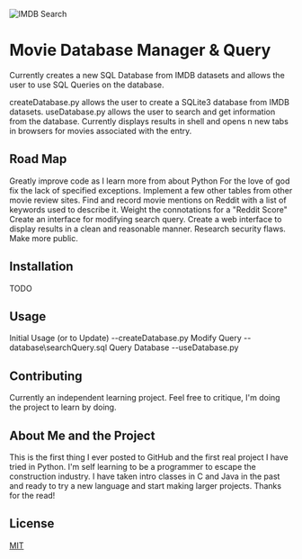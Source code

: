 ![IMDB Search](https://user-images.githubusercontent.com/8599598/73617964-e46cec80-45f1-11ea-8ca6-ccea8c79d312.png)

# Movie Database Manager & Query
Currently creates a new SQL Database from IMDB datasets and allows the user to use SQL Queries on the database.

createDatabase.py allows the user to create a SQLite3 database from IMDB datasets.
useDatabase.py allows the user to search and get information from the database. Currently displays results in shell
and opens n new tabs in browsers for movies associated with the entry.

## Road Map
Greatly improve code as I learn more from about Python
For the love of god fix the lack of specified exceptions.
Implement a few other tables from other movie review sites.
Find and record movie mentions on Reddit with a list of keywords used to describe it. Weight the connotations for a "Reddit Score"
Create an interface for modifying search query.
Create a web interface to display results in a clean and reasonable manner.
Research security flaws.
Make more public.

## Installation
TODO

## Usage
Initial Usage (or to Update)
--createDatabase.py
Modify Query
--database\searchQuery.sql
Query Database
--useDatabase.py

## Contributing
Currently an independent learning project. Feel free to critique, I'm doing the project to learn by doing.

## About Me and the Project
This is the first thing I ever posted to GitHub and the first real project I have tried in Python. I'm self learning
to be a programmer to escape the construction industry. I have taken intro classes in C and Java in the past and ready to
try a new language and start making larger projects. Thanks for the read!

## License
[MIT](https://choosealicense.com/licenses/mit/)